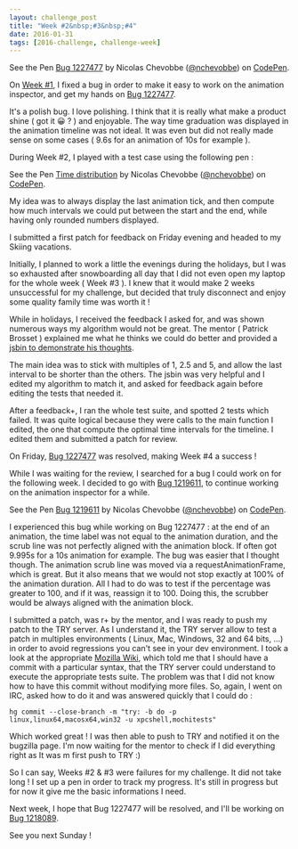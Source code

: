 ```yaml
---
layout: challenge_post
title: "Week #2&nbsp;#3&nbsp;#4"
date: 2016-01-31
tags: [2016-challenge, challenge-week]
---
```

<p data-height="268" data-theme-id="12994" data-slug-hash="mVwBOb" data-default-tab="result" data-user="nchevobbe" class='codepen'>See the Pen <a href='http://codepen.io/nchevobbe/pen/mVwBOb/'>Bug 1227477</a> by Nicolas Chevobbe (<a href='http://codepen.io/nchevobbe'>@nchevobbe</a>) on <a href='http://codepen.io'>CodePen</a>.</p>
<script async src="//assets.codepen.io/assets/embed/ei.js"></script>

On [Week #1](http://nicolaschevobbe.com/2016/01/10/Week-1.html), I fixed a bug in order to make it easy to work on the animation inspector, and get my hands on [Bug 1227477](https://bugzilla.mozilla.org/show_bug.cgi?id=1227477).

It's a polish bug. I love polishing. I think that it is really what make a product shine ( got it 😀 ? ) and enjoyable. The way time graduation was displayed in the animation timeline was not ideal. It was even but did not really made sense on some cases ( 9.6s for an animation of 10s for example ).

During Week #2, I played with a test case using the following pen :

<p data-height="393" data-theme-id="12994" data-slug-hash="yeoyQO" data-default-tab="result" data-user="nchevobbe" class='codepen'>See the Pen <a href='http://codepen.io/nchevobbe/pen/yeoyQO/'>Time distribution</a> by Nicolas Chevobbe (<a href='http://codepen.io/nchevobbe'>@nchevobbe</a>) on <a href='http://codepen.io'>CodePen</a>.</p>
<script async src="//assets.codepen.io/assets/embed/ei.js"></script>

My idea was to always display the last animation tick, and then compute how much intervals we could put between the start and the end, while having only rounded numbers displayed.

I submitted a first patch for feedback on Friday evening and headed to my Skiing vacations.

Initially, I planned to work a little the evenings during the holidays, but I was so exhausted after snowboarding all day that I did not even open my laptop for the whole week ( Week #3 ). I knew that it would make 2 weeks unsuccessful for my challenge, but decided that truly disconnect and enjoy some quality family time was worth it !

While in holidays, I received the feedback I asked for, and was shown numerous ways my algorithm would not be great. The mentor ( Patrick Brosset ) explained me what he thinks we could do better and provided a [jsbin to demonstrate his thoughts](http://jsbin.com/ciyemizasu/2/edit?html,css,js,output).

The main idea was to stick with multiples of 1, 2.5 and 5, and allow the last interval to be shorter than the others. The jsbin was very helpful and I edited my algorithm to match it, and asked for feedback again before editing the tests that needed it.

After a feedback+, I ran the whole test suite, and spotted 2 tests which failed. It was quite logical because they were calls to the main function I edited, the one that compute the optimal time intervals for the timeline.
I edited them and submitted a patch for review.

On Friday, [Bug 1227477](https://bugzilla.mozilla.org/show_bug.cgi?id=1227477) was resolved, making Week #4 a success !

While I was waiting for the review, I searched for a bug I could work on for the following week. I decided to go with [Bug 1219611](https://bugzilla.mozilla.org/show_bug.cgi?id=1219611), to continue working on the animation inspector for a while.

<p data-height="268" data-theme-id="12994" data-slug-hash="NxMzNv" data-default-tab="result" data-user="nchevobbe" class='codepen'>See the Pen <a href='http://codepen.io/nchevobbe/pen/NxMzNv/'>Bug 1219611</a> by Nicolas Chevobbe (<a href='http://codepen.io/nchevobbe'>@nchevobbe</a>) on <a href='http://codepen.io'>CodePen</a>.</p>
<script async src="//assets.codepen.io/assets/embed/ei.js"></script>

I experienced this bug while working on Bug 1227477 : at the end of an animation, the time label was not equal to the animation duration, and the scrub line was not perfectly aligned with the animation block. If often got 9.995s for a 10s animation for example.
The bug was easier that I thought though. The animation scrub line was moved via a requestAnimationFrame, which is great. But it also means that we would not stop exactly at 100% of the animation duration. All I had to do was to test if the percentage was greater to 100, and if it was, reassign it to 100. Doing this, the scrubber would be always aligned with the animation block.

I submitted a patch, was r+ by the mentor, and I was ready to push my patch to the TRY server. As I understand it, the TRY server allow to test a patch in multiples environments ( Linux, Mac, Windows, 32 and 64 bits, ...) in order to avoid regressions you can't see in your dev environment.
I took a look at the appropriate [Mozilla Wiki](https://wiki.mozilla.org/ReleaseEngineering/TryServer), which told me that I should have a commit with a particular syntax, that the TRY server could understand to execute the appropriate tests suite.
The problem was that I did not know how to have this commit without modifying more files.
So, again, I went on IRC, asked how to do it and was answered quickly that I could do :

    hg commit --close-branch -m "try: -b do -p linux,linux64,macosx64,win32 -u xpcshell,mochitests"

Which worked great !
I was then able to push to TRY and notified it on the bugzilla page. I'm now waiting for the mentor to check if I did everything right as It was m first push to TRY :)

So I can say, Weeks #2 & #3 were failures for my challenge. It did not take long ! I set up a pen in order to track my progress. It's still in progress but for now it give me the basic informations I need.

Next week, I hope that Bug 1227477 will be resolved, and I'll be working on [Bug 1218089](https://bugzilla.mozilla.org/show_bug.cgi?id=1218089).

See you next Sunday !
